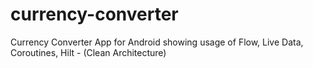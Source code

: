 # currency-converter
Currency Converter App for Android showing usage of Flow, Live Data, Coroutines, Hilt - (Clean Architecture)
